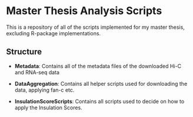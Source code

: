 # Master Thesis Analysis Scripts

This is a repository of all of the scripts implemented for my
master thesis, excluding R-package implementations.

## Structure

- **Metadata**: Contains all of the metadata files of the
downloaded Hi-C and RNA-seq data

- **DataAggregation**: Contains all helper scripts used for
downloading the data, applying fan-c etc. 

- **InsulationScoreScripts**: Contains all scripts used to decide
on how to apply the Insulation Scores.


